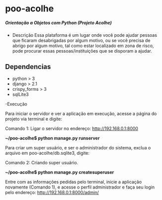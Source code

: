 <h1>poo-acolhe</h1> <h5>Orientação a Objetos com Python (Projeto Acolhe)</h5>

- Descrição
  Essa plataforma é um lugar onde você pode ajudar pessoas que ficaram desabrigadas por algum motivo, ou se você precisa de
  abrigo por algum motivo, tal como estar localizado em zona de risco, pode procurar essas pessoas/instituições que se disporam a ajudar.
  
 <h2>Dependencias</h2>
 <ul>
  <li> python > 3</li>
  <li> django > 2.1</li>
  <li> crispy_forms > 3</li>
  <li> sqlLite3 </li>
 </ul>
 
-Execução

Para iniciar o servidor e ver a aplicação em execução, acesse a página do projeto via terminal e digite:

Comando 1: Ligar o servidor no endereço: http://192.168.0.1:8000

<strong> ~/poo-acolhe$ python manage.py runserver </strong>

Para criar um super usuário, e ser o administrador do sistema, exclua o arquivo em poo-acolhe/db.sqlite3,  digite:

Comando 2: Criando super usuário.

<strong> ~/poo-acolhe$ python manage.py createsuperuser </strong>

Entre com as informações pedidas pelo terminal, inicie a aplicação novamente (Comando 1), e acesse o perfil administrador e faça seu login pelo endereço:  http://192.168.0.1:8000/admin/
 
